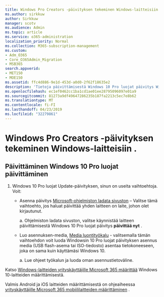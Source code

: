 ```yaml
---
title: Windows Pro Creators -päivityksen tekeminen Windows-laitteisiin .
ms.author: sirkkuw
author: Sirkkuw
manager: scotv
ms.audience: Admin
ms.topic: article
ms.service: o365-administration
localization_priority: Normal
ms.collection: M365-subscription-management
ms.custom:
- Adm_O365
- Core_O365Admin_Migration
- MSB365
search.appverid:
- MET150
- MOE150
ms.assetid: ffc4d886-9e1d-453d-a0d0-2f62f18635e2
description: 'Tietoja päivittämisestä Windows 10 Pro luojat päivitys Windows-laitteet. '
ms.openlocfilehash: ec1ef0462cc1ba1cd1ae01ee28795096097e01a9
ms.sourcegitcommit: 81273a9df49647286235b187fa2213c5ec7e8b62
ms.translationtype: MT
ms.contentlocale: fi-FI
ms.lasthandoff: 04/23/2019
ms.locfileid: "32279861"
---
```

# <a name="upgrade-windows-devices-to-windows-pro-creators-update"></a>Windows Pro Creators -päivityksen tekeminen Windows-laitteisiin .

## <a name="upgrade-to-windows-10-pro-creators-update"></a>Päivittäminen Windows 10 Pro luojat päivittäminen
  
1. Windows 10 Pro luojat Update-päivityksen, sinun on useita vaihtoehtoja. Voit:
    
    - Asenna päivitys [Microsoft-ohjelmiston ladata sivuston](https://go.microsoft.com/fwlink/?LinkID=836951 ) – Valitse tämä vaihtoehto, jos haluat päivittää yhden laitteen on laite, johon olet kirjautunut.
    
      a. Ohjelmiston ladata sivuston, valitse käynnistää laitteen päivittämisestä Windows 10 Pro luojat päivitys **päivittää nyt** . 
    
     - Luo asennuksen-media, [Media luontityökalu](https://go.microsoft.com/fwlink/?LinkID=836960) - valitsemalla tämän vaihtoehdon voit luoda Windowsin 10 Pro luojat päivityksen asennus media (USB flash-asema tai ISO-tiedosto) asentaa tietokoneeseen, joka on sama kuin käyttämäsi Windows 10.
    
        a. Lue ohjeet työkalun ja luoda oman asennustietoväline. 
    
Katso [Windows-laitteiden yrityskäyttäjille Microsoft 365 määrittää](set-up-windows-devices.md) Windows 10-laitteiden määrittämisestä. 
  
Valmis Android ja iOS laitteiden määrittämisestä on ohjeaiheessa [yrityskäyttäjille Microsoft 365 mobiililaitteiden määrittäminen](set-up-mobile-devices.md) . 
  

